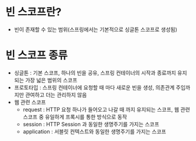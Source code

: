# 빈 스코프란?
- 빈이 존재할 수 있는 범위(스프링에서는 기본적으로 싱글톤 스코프로 생성됨)

# 빈 스코프 종류
- 싱글톤 : 기본 스코프, 하나의 빈을 공유, 스프링 컨테이너의 시작과 종료까지 유지되는 가장 넓은 범위의 스코프
- 프로토타입 : 스프링 컨테이너에 요청할 때 마다 새로운 빈을 생성, 의존관계 주입까지만 관여하고 더는 관리하지 않음
- 웹 관련 스코프
  - request : HTTP 요청 하나가 들어오고 나갈 때 까지 유지되는 스코프, 웹 관련 스코프 중 유일하게 프록시를 통한 방식으로 동작
  - session : HTTP Session 과 동일한 생명주기를 가지는 스코프
  - application : 서블릿 컨텍스트와 동일한 생명주기를 가지는 스코프